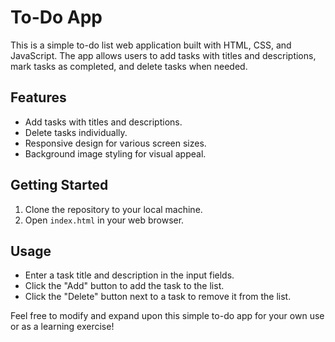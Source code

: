 
# To-Do App

This is a simple to-do list web application built with HTML, CSS, and JavaScript. The app allows users to add tasks with titles and descriptions, mark tasks as completed, and delete tasks when needed.

## Features
- Add tasks with titles and descriptions.
- Delete tasks individually.
- Responsive design for various screen sizes.
- Background image styling for visual appeal.

## Getting Started
1. Clone the repository to your local machine.
2. Open `index.html` in your web browser.

## Usage
- Enter a task title and description in the input fields.
- Click the "Add" button to add the task to the list.
- Click the "Delete" button next to a task to remove it from the list.

Feel free to modify and expand upon this simple to-do app for your own use or as a learning exercise!

